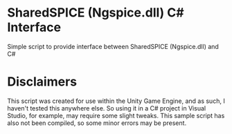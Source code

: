 # SharedSPICE (Ngspice.dll) C# Interface
Simple script to provide interface between SharedSPICE (Ngspice.dll) and C#

# Disclaimers
This script was created for use within the Unity Game Engine, and as such, I haven't tested this anywhere else. So using it in a C# project in Visual Studio, for example, may require some slight tweaks. This sample script has also not been compiled, so some minor errors may be present.
